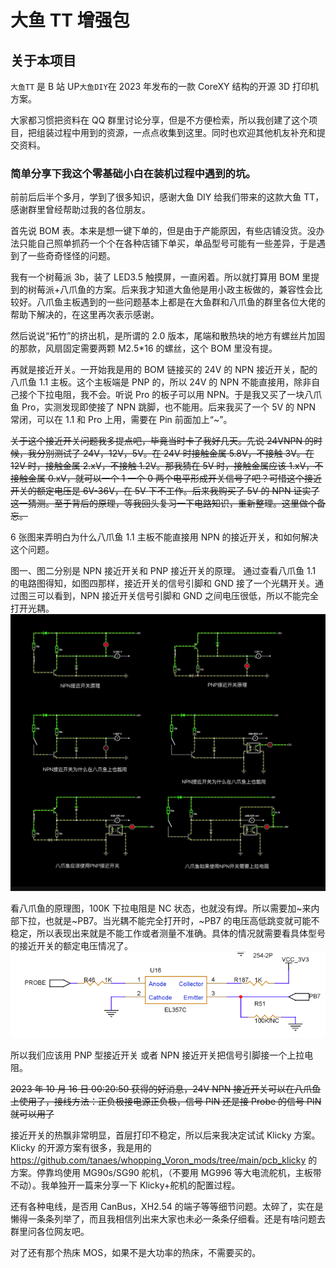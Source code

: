 # 大鱼 TT 增强包

## 关于本项目

`大鱼TT` 是 B 站 UP`大鱼DIY`在 2023 年发布的一款 CoreXY 结构的开源 3D 打印机方案。

大家都习惯把资料在 QQ 群里讨论分享，但是不方便检索，所以我创建了这个项目，把组装过程中用到的资源，一点点收集到这里。同时也欢迎其他机友补充和提交资料。

### 简单分享下我这个零基础小白在装机过程中遇到的坑。

前前后后半个多月，学到了很多知识，感谢大鱼 DIY 给我们带来的这款大鱼 TT，感谢群里曾经帮助过我的各位朋友。

首先说 BOM 表。本来是想一键下单的，但是由于产能原因，有些店铺没货。没办法只能自己照单抓药一个个在各种店铺下单买，单品型号可能有一些差异，于是遇到了一些奇奇怪怪的问题。

我有一个树莓派 3b，装了 LED3.5 触摸屏，一直闲着。所以就打算用 BOM 里提到的树莓派+八爪鱼的方案。后来我才知道大鱼他是用小政主板做的，兼容性会比较好。八爪鱼主板遇到的一些问题基本上都是在大鱼群和八爪鱼的群里各位大佬的帮助下解决的，在这里再次表示感谢。

然后说说“拓竹”的挤出机，是所谓的 2.0 版本，尾端和散热块的地方有螺丝片加固的那款，风扇固定需要两颗 M2.5\*16 的螺丝，这个 BOM 里没有提。

再就是接近开关。一开始我是用的 BOM 链接买的 24V 的 NPN 接近开关，配的八爪鱼 1.1 主板。这个主板端是 PNP 的，所以 24V 的 NPN 不能直接用，除非自己接个下拉电阻，我不会。听说 Pro 的板子可以用 NPN。于是我又买了一块八爪鱼 Pro，实测发现即使接了 NPN 跳脚，也不能用。后来我买了一个 5V 的 NPN 常闭，可以在 1.1 和 Pro 上用，需要在 Pin 前面加上“~”。

~~关于这个接近开关问题我多提点吧，毕竟当时卡了我好几天。先说 24VNPN 的时候，我分别测试了 24V，12V，5V。在 24V 时接触金属 5.8V，不接触 3V。在 12V 时，接触金属 2.xV，不接触 1.2V。那我猜在 5V 时，接触金属应该 1.xV，不接触金属 0.xV，就可以一个 1 一个 0 两个电平形成开关信号了吧？可惜这个接近开关的额定电压是 6V-36V，在 5V 下不工作。后来我购买了 5V 的 NPN 证实了这一猜测。至于背后的原理，等我回头复习一下电路知识，重新整理。这里做个备忘。~~

6 张图来弄明白为什么八爪鱼 1.1 主板不能直接用 NPN 的接近开关，和如何解决这个问题。

图一、图二分别是 NPN 接近开关和 PNP 接近开关的原理。
通过查看八爪鱼 1.1 的电路图得知，如图四那样，接近开关的信号引脚和 GND 接了一个光耦开关。通过图三可以看到，NPN 接近开关信号引脚和 GND 之间电压很低，所以不能完全打开光耦。
![原理图](./probe.png)

看八爪鱼的原理图，100K 下拉电阻是 NC 状态，也就没有焊。所以需要加~来内部下拉，也就是~PB7。当光耦不能完全打开时，~PB7 的电压高低跳变就可能不稳定，所以表现出来就是不能工作或者测量不准确。具体的情况就需要看具体型号的接近开关的额定电压情况了。
![原理图](./probe2.png)

所以我们应该用 PNP 型接近开关 或者 NPN 接近开关把信号引脚接一个上拉电阻。

~~2023 年 10 月 16 日 00:20:50 获得的好消息，24V NPN 接近开关可以在八爪鱼上使用了，接线方法：正负极接电源正负极，信号 PIN 还是接 Probe 的信号 PIN 就可以用了~~

接近开关的热飘非常明显，首层打印不稳定，所以后来我决定试试 Klicky 方案。Klicky 的开源方案有很多，我是用的 https://github.com/tanaes/whopping_Voron_mods/tree/main/pcb_klicky 的方案。停靠坞使用 MG90s/SG90 舵机，（不要用 MG996 等大电流舵机，主板带不动）。我单独开一篇来分享一下 Klicky+舵机的配置过程。

还有各种电线，是否用 CanBus，XH2.54 的端子等等细节问题。太碎了，实在是懒得一条条列举了，而且我相信列出来大家也未必一条条仔细看。还是有啥问题去群里问各位网友吧。

对了还有那个热床 MOS，如果不是大功率的热床，不需要买的。

